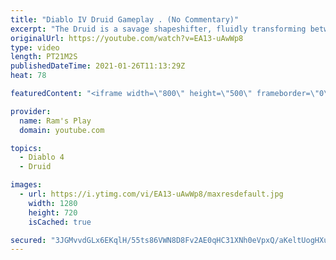 ```yaml
---
title: "Diablo IV Druid Gameplay . (No Commentary)"
excerpt: "The Druid is a savage shapeshifter, fluidly transforming between the forms of a towering bear or a vicious werewolf to fight alongside the creatures of the wild."
originalUrl: https://youtube.com/watch?v=EA13-uAwWp8
type: video
length: PT21M2S
publishedDateTime: 2021-01-26T11:13:29Z
heat: 78

featuredContent: "<iframe width=\"800\" height=\"500\" frameborder=\"0\" src=\"https://www.youtube.com/embed/EA13-uAwWp8\" allow=\"accelerometer; autoplay; encrypted-media; gyroscope; picture-in-picture\" allowfullscreen></iframe>"

provider:
  name: Ram's Play
  domain: youtube.com

topics:
  - Diablo 4
  - Druid

images:
  - url: https://i.ytimg.com/vi/EA13-uAwWp8/maxresdefault.jpg
    width: 1280
    height: 720
    isCached: true

secured: "3JGMvvdGLx6EKqlH/55ts86VWN8D8Fv2AE0qHC31XNh0eVpxQ/aKeltUogHXu0aPK45xC//TiGhcGKTtlR7u92yHJqavIFjHGR4XVEYNjPKkJj0ac2uxBKwEs8pNsm4u4Lfz9QIgHQ1f7H8ynmKTbq90mHPkm20uQ8DXDRrEhO6buRTNftuGkbpBfhUFrUlUkNmqs0GuLzva6yz4nYFeYyFcKLoNtRlABAcuV0Z3bB7VE0hyb4T4nCPOVn/OQUZQjIngLrUWfwACPbm+lkOVkLSVgj+q9HatKfQ8vIV6R4/u9Of6nTc8hbkyVIsxIoNXXnuZ8st+25qFlovooFyNP5WMOS00/nxs8yyJK5kQQgifRMJN+U0qVi35mBhb5F30uQsfVAga4xyAbXYaXRJppoePwtdTtAJqe3AJJw36BVD3PxJegvBik0T0pqKYwsej;bXPIE4yW8EEFlnHD5mGAhQ=="
---
```


